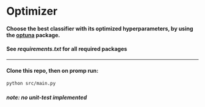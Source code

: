 # Optimizer

#### Choose the best classifier with its optimized hyperparameters, by using the [optuna](https://optuna.org/) package.
#### See _requirements.txt_ for all required packages

---
#### Clone this repo, then on promp run:

```bash
python src/main.py
```

#### _note: no unit-test implemented_

